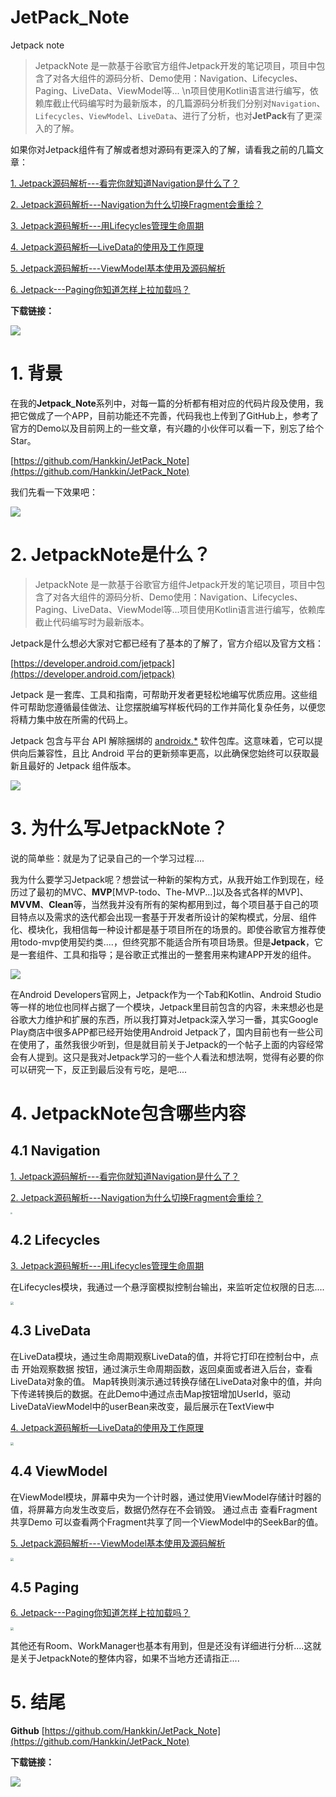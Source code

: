 # JetPack_Note
Jetpack note

> JetpackNote 是一款基于谷歌官方组件Jetpack开发的笔记项目，项目中包含了对各大组件的源码分析、Demo使用：Navigation、Lifecycles、Paging、LiveData、ViewModel等...
>         \n项目使用Kotlin语言进行编写，依赖库截止代码编写时为最新版本，的几篇源码分析我们分别对`Navigation`、`Lifecycles`、`ViewModel`、`LiveData`、进行了分析，也对**JetPack**有了更深入的了解。

如果你对Jetpack组件有了解或者想对源码有更深入的了解，请看我之前的几篇文章：



[1. Jetpack源码解析---看完你就知道Navigation是什么了？](https://juejin.im/post/5d1202fc6fb9a07ef90ca7a1)

[2. Jetpack源码解析---Navigation为什么切换Fragment会重绘？](https://juejin.im/post/5d12cfea6fb9a07ed4411040)

[3. Jetpack源码解析---用Lifecycles管理生命周期](https://juejin.im/post/5d15bbb86fb9a07f03574e56)

[4. Jetpack源码解析—LiveData的使用及工作原理](https://juejin.im/post/5d247b036fb9a07eee5ef3df)

[5. Jetpack源码解析---ViewModel基本使用及源码解析](https://juejin.im/post/5d2d4172e51d4510835e0346)

[6. Jetpack---Paging你知道怎样上拉加载吗？](https://juejin.im/user/55dea68160b291d79422c1bb)





**下载链接：**



![](http://ww2.sinaimg.cn/large/006y8mN6ly1g6teej3gy1j305k05kmxm.jpg)







# 1. 背景

在我的**Jetpack_Note**系列中，对每一篇的分析都有相对应的代码片段及使用，我把它做成了一个APP，目前功能还不完善，代码我也上传到了GitHub上，参考了官方的Demo以及目前网上的一些文章，有兴趣的小伙伴可以看一下，别忘了给个Star。

[https://github.com/Hankkin/JetPack_Note](https://github.com/Hankkin/JetPack_Note)

我们先看一下效果吧：



![](http://ww3.sinaimg.cn/large/006y8mN6ly1g6tbzuet1dg308w0j1gun.gif)



# 2. JetpackNote是什么？

> JetpackNote 是一款基于谷歌官方组件Jetpack开发的笔记项目，项目中包含了对各大组件的源码分析、Demo使用：Navigation、Lifecycles、Paging、LiveData、ViewModel等...项目使用Kotlin语言进行编写，依赖库截止代码编写时为最新版本。



Jetpack是什么想必大家对它都已经有了基本的了解了，官方介绍以及官方文档：

[https://developer.android.com/jetpack](https://developer.android.com/jetpack)

Jetpack 是一套库、工具和指南，可帮助开发者更轻松地编写优质应用。这些组件可帮助您遵循最佳做法、让您摆脱编写样板代码的工作并简化复杂任务，以便您将精力集中放在所需的代码上。

Jetpack 包含与平台 API 解除捆绑的 [androidx.*](https://developer.android.com/jetpack/androidx) 软件包库。这意味着，它可以提供向后兼容性，且比 Android 平台的更新频率更高，以此确保您始终可以获取最新且最好的 Jetpack 组件版本。



![](http://ww2.sinaimg.cn/large/006y8mN6ly1g6tcu5ar4pj30xi0u04gg.jpg)



# 3. 为什么写JetpackNote？

说的简单些：就是为了记录自己的一个学习过程....

我为什么要学习Jetpack呢？想尝试一种新的架构方式，从我开始工作到现在，经历过了最初的MVC、**MVP**[MVP-todo、The-MVP...]以及各式各样的MVP]、**MVVM**、**Clean**等，当然我并没有所有的架构都用到过，每个项目基于自己的项目特点以及需求的迭代都会出现一套基于开发者所设计的架构模式，分层、组件化、模块化，我相信每一种设计都是基于项目所在的场景的。即使谷歌官方推荐使用todo-mvp使用契约类....，但终究那不能适合所有项目场景。但是**Jetpack**，它是一套组件、工具和指导；是谷歌正式推出的一整套用来构建APP开发的组件。



![](http://ww3.sinaimg.cn/large/006y8mN6ly1g6tds8lt63j32400u0jze.jpg)



在Android Developers官网上，Jetpack作为一个Tab和Kotlin、Android Studio等一样的地位也同样占据了一个模块，Jetpack里目前包含的内容，未来想必也是谷歌大力维护和扩展的东西，所以我打算对Jetpack深入学习一番，其实Google Play商店中很多APP都已经开始使用Android Jetpack了，国内目前也有一些公司在使用了，虽然我很少听到，但是就目前关于Jetpack的一个帖子上面的内容经常会有人提到。这只是我对Jetpack学习的一些个人看法和想法啊，觉得有必要的你可以研究一下，反正到最后没有亏吃，是吧....



# 4. JetpackNote包含哪些内容

## 4.1 Navigation



[1. Jetpack源码解析---看完你就知道Navigation是什么了？](https://juejin.im/post/5d1202fc6fb9a07ef90ca7a1)

[2. Jetpack源码解析---Navigation为什么切换Fragment会重绘？](https://juejin.im/post/5d12cfea6fb9a07ed4411040)



<img src="http://ww4.sinaimg.cn/large/006y8mN6ly1g6te5x7pntj30u01t040f.jpg" style="zoom:20%;" />

## 4.2 Lifecycles



[3. Jetpack源码解析---用Lifecycles管理生命周期](https://juejin.im/post/5d15bbb86fb9a07f03574e56)

在Lifecycles模块，我通过一个悬浮窗模拟控制台输出，来监听定位权限的日志....



<img src="http://ww1.sinaimg.cn/large/006y8mN6ly1g6te52prx6j30u01t0dhz.jpg" style="zoom:33%;" />

## 4.3 LiveData



在LiveData模块，通过生命周期观察LiveData的值，并将它打印在控制台中，点击 开始观察数据 按钮，通过演示生命周期函数，返回桌面或者进入后台，查看LiveData对象的值。
Map转换则演示通过转换存储在LiveData对象中的值，并向下传递转换后的数据。在此Demo中通过点击Map按钮增加UserId，驱动LiveDataViewModel中的userBean来改变，最后展示在TextView中



[4. Jetpack源码解析—LiveData的使用及工作原理](https://juejin.im/post/5d247b036fb9a07eee5ef3df)



<img src="http://ww4.sinaimg.cn/large/006y8mN6ly1g6te80mruvj30u01t077l.jpg" style="zoom:33%;" />

## 4.4 ViewModel

在ViewModel模块，屏幕中央为一个计时器，通过使用ViewModel存储计时器的值，将屏幕方向发生改变后，数据仍然存在不会销毁。
通过点击 查看Fragment共享Demo 可以查看两个Fragment共享了同一个ViewModel中的SeekBar的值。



[5. Jetpack源码解析---ViewModel基本使用及源码解析](https://juejin.im/post/5d2d4172e51d4510835e0346)



<img src="http://ww3.sinaimg.cn/large/006y8mN6ly1g6te9v6h0rj30u01t0dih.jpg" style="zoom:33%;" />

## 4.5 Paging



[6. Jetpack---Paging你知道怎样上拉加载吗？](https://juejin.im/post/5d63f620f265da03970bc76d)



<img src="http://ww4.sinaimg.cn/large/006y8mN6ly1g6teba99vsj30u01t0tak.jpg" style="zoom:33%;" />

其他还有Room、WorkManager也基本有用到，但是还没有详细进行分析....这就是关于JetpackNote的整体内容，如果不当地方还请指正....



# 5. 结尾

**Github**
[https://github.com/Hankkin/JetPack_Note](https://github.com/Hankkin/JetPack_Note)



**下载链接：**



![](http://ww2.sinaimg.cn/large/006y8mN6ly1g6teej3gy1j305k05kmxm.jpg)




